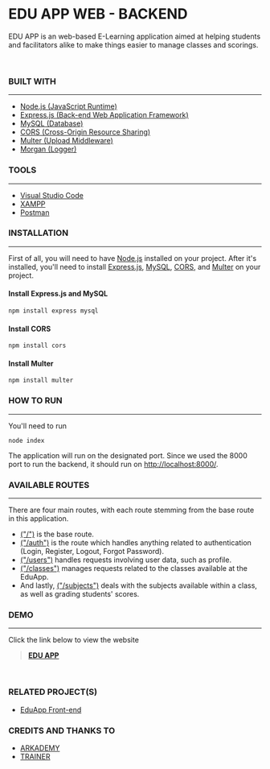# **EDU APP WEB - BACKEND**
EDU APP is an web-based E-Learning application aimed at helping students and facilitators alike to make things easier to manage classes and scorings.

<br>

### **BUILT WITH**
---
- [Node.js (JavaScript Runtime)](https://nodejs.org/en/)
- [Express.js (Back-end Web Application Framework)](https://expressjs.com/)
- [MySQL (Database)](https://www.mysql.com/)
- [CORS (Cross-Origin Resource Sharing)](https://www.npmjs.com/package/cors)
- [Multer (Upload Middleware)](https://www.npmjs.com/package/multer)
- [Morgan (Logger)](https://www.npmjs.com/package/morgan)

### **TOOLS**
---
- [Visual Studio Code](https://code.visualstudio.com/)
- [XAMPP](https://www.apachefriends.org/index.html)
- [Postman](https://www.postman.com/)

### **INSTALLATION**
---
First of all, you will need to have [Node.js](https://nodejs.org/en/) installed on your project. After it's installed, you'll need to install [Express.js](https://expressjs.com/), [MySQL](https://www.mysql.com/), [CORS](https://www.npmjs.com/package/cors), and [Multer](https://www.npmjs.com/package/multer) on your project.
 #### Install Express.js and MySQL
 ```
npm install express mysql
```
 #### Install CORS
 ```
npm install cors
```
 #### Install Multer
 ```
npm install multer
```

### **HOW TO RUN**
---
You'll need to run 
```
node index
```
The application will run on the designated port. Since we used the 8000 port to run the backend, it should run on [http://localhost:8000/](http://localhost:8000/).
<br>

### **AVAILABLE ROUTES**
---
There are four main routes, with each route stemming from the base route in this application. 
- [("/")](http://localhost:8000/) is the base route. 
- [("/auth")](http://localhost:8000/auth) is the route which handles anything related to authentication (Login, Register, Logout, Forgot Password). 
- [("/users")](http://localhost:8000/users) handles requests involving user data, such as profile. 
- [("/classes")](http://localhost:8000/classes) manages requests related to the classes available at the EduApp. 
- And lastly, [("/subjects")](http://localhost:8000/subjects) deals with the subjects available within a class, as well as grading students' scores.


### **DEMO**
---
Click the link below to view the website
> **[EDU APP]()**

<br>

### **RELATED PROJECT(S)**
- [EduApp Front-end](https://github.com/sulthanqintara/react-edu-app)

### **CREDITS AND THANKS TO**

- [ARKADEMY](https://www.arkademy.com/)
- [TRAINER](https://github.com/rhymado/)
